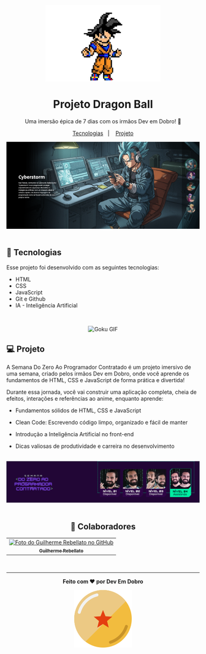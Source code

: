 <p align="center">
  <img alt="Ícone Goku" src="github/gokupixel.jpg" width="300" height="200">
</p>

<h1 align="center">Projeto Dragon Ball </h1>


<p align="center">
Uma imersão épica de 7 dias com os irmãos Dev em Dobro! 🐉
</p>

<p align="center">
  <a href="#-tecnologias">Tecnologias</a>&nbsp;&nbsp;&nbsp;|&nbsp;&nbsp;&nbsp;
  <a href="#-projeto">Projeto</a>
</p>

<div class="imagem" align="center">
  <img alt="Capa Dragon Ball" src="github/preview1.jpg">
</div>

<br>

## 🚀 Tecnologias

Esse projeto foi desenvolvido com as seguintes tecnologias:

- HTML
- CSS
- JavaScript
- Git e Github
- IA - Inteligência Artificial

<br>

<p align="center">
<img alt="Goku GIF" src="https://github.com/user-attachments/assets/d28f5592-ce44-46b6-85eb-b30923088f6b">
</p>

## 💻 Projeto

A Semana Do Zero Ao Programador Contratado é um projeto imersivo de uma semana, criado pelos irmãos Dev em Dobro, onde você aprende os fundamentos de HTML, CSS e JavaScript de forma prática e divertida!

Durante essa jornada, você vai construir uma aplicação completa, cheia de efeitos, interações e referências ao anime, enquanto aprende:


- Fundamentos sólidos de HTML, CSS e JavaScript

- Clean Code: Escrevendo código limpo, organizado e fácil de manter

- Introdução a Inteligência Artificial no front-end

- Dicas valiosas de produtividade e carreira no desenvolvimento

<br>

<div class="imagem" align="center">
  <img src="github/preview2.jpg" alt="Capa Projeto">
</div>

<br>

<h2 align="center">🤝 Colaboradores </h2>

<table align="center">
  <tr>
    <td align="center">
      <a href="https://github.com/rebellatoGui" title="GitHub">
        <img src="https://avatars.githubusercontent.com/u/146299321?v=4" width="100px;" alt="Foto do Guilherme Rebellato no GitHub"/><br>
        <sub>
          <b>Guilherme Rebellato</b>
        </sub>
      </a>
    </td>
  </tr>
</table>

<br>


---

<p align="center"><b>Feito com ♥ por Dev Em Dobro<b></p>

<p align="center">
  <img alt="Ícone Dragon Ball" src="github/iconedragonball.svg">
</p>